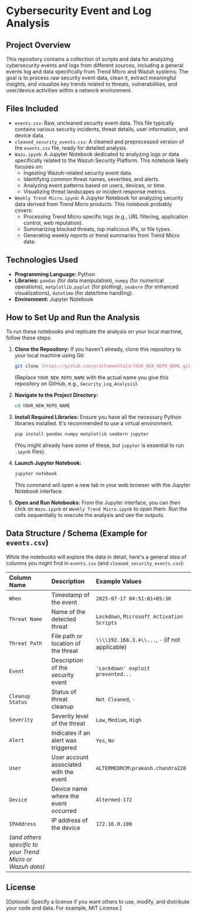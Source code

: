 # Cybersecurity Event and Log Analysis

## Project Overview
This repository contains a collection of scripts and data for analyzing cybersecurity events and logs from different sources, including a general events log and data specifically from Trend Micro and Wazuh systems. The goal is to process raw security event data, clean it, extract meaningful insights, and visualize key trends related to threats, vulnerabilities, and user/device activities within a network environment.

## Files Included

* `events.csv`: Raw, uncleaned security event data. This file typically contains various security incidents, threat details, user information, and device data.
* `cleaned_security_events.csv`: A cleaned and preprocessed version of the `events.csv` file, ready for detailed analysis.
* `Wazu.ipynb`: A Jupyter Notebook dedicated to analyzing logs or data specifically related to the Wazuh Security Platform. This notebook likely focuses on:
    * Ingesting Wazuh-related security event data.
    * Identifying common threat names, severities, and alerts.
    * Analyzing event patterns based on users, devices, or time.
    * Visualizing threat landscapes or incident response metrics.
* `Weekly Trend Micro.ipynb`: A Jupyter Notebook for analyzing security data derived from Trend Micro products. This notebook probably covers:
    * Processing Trend Micro specific logs (e.g., URL filtering, application control, web reputation).
    * Summarizing blocked threats, top malicious IPs, or file types.
    * Generating weekly reports or trend summaries from Trend Micro data.

## Technologies Used

* **Programming Language:** Python
* **Libraries:** `pandas` (for data manipulation), `numpy` (for numerical operations), `matplotlib.pyplot` (for plotting), `seaborn` (for enhanced visualizations), `datetime` (for date/time handling).
* **Environment:** Jupyter Notebook

## How to Set Up and Run the Analysis

To run these notebooks and replicate the analysis on your local machine, follow these steps:

1.  **Clone the Repository:**
    If you haven't already, clone this repository to your local machine using Git:
    ```bash
    git clone [https://github.com/prathammehta23/YOUR_NEW_REPO_NAME.git](https://github.com/prathammehta23/YOUR_NEW_REPO_NAME.git)
    ```
    (Replace `YOUR_NEW_REPO_NAME` with the actual name you give this repository on GitHub, e.g., `Security_Log_Analysis`).

2.  **Navigate to the Project Directory:**
    ```bash
    cd YOUR_NEW_REPO_NAME
    ```

3.  **Install Required Libraries:**
    Ensure you have all the necessary Python libraries installed. It's recommended to use a virtual environment.
    ```bash
    pip install pandas numpy matplotlib seaborn jupyter
    ```
    (You might already have some of these, but `jupyter` is essential to run `.ipynb` files).

4.  **Launch Jupyter Notebook:**
    ```bash
    jupyter notebook
    ```
    This command will open a new tab in your web browser with the Jupyter Notebook interface.

5.  **Open and Run Notebooks:**
    From the Jupyter interface, you can then click on `Wazu.ipynb` or `Weekly Trend Micro.ipynb` to open them. Run the cells sequentially to execute the analysis and see the outputs.

## Data Structure / Schema (Example for `events.csv`)
While the notebooks will explore the data in detail, here's a general idea of columns you might find in `events.csv` (and `cleaned_security_events.csv`):

| Column Name      | Description                                          | Example Values                                      |
| :--------------- | :--------------------------------------------------- | :-------------------------------------------------- |
| `When`           | Timestamp of the event                               | `2025-07-17 04:51:01+05:30`                         |
| `Threat Name`    | Name of the detected threat                          | `Lockdown`, `Microsoft Activation Scripts`          |
| `Threat Path`    | File path or location of the threat                  | `\\\\192.168.3.4\\...`, `-` (if not applicable)     |
| `Event`          | Description of the security event                    | `'Lockdown' exploit prevented...`                   |
| `Cleanup Status` | Status of threat cleanup                             | `Not Cleaned`, `-`                                  |
| `Severity`       | Severity level of the threat                       | `Low`, `Medium`, `High`                             |
| `Alert`          | Indicates if an alert was triggered                  | `Yes`, `No`                                         |
| `User`           | User account associated with the event               | `ALTERMEDRCM\prakash.chandra220`                    |
| `Device`         | Device name where the event occurred                 | `Altermed-172`                                      |
| `IPAddress`      | IP address of the device                             | `172.16.0.100`                                      |
| *(and others specific to your Trend Micro or Wazuh data)* | | |

## License
[Optional: Specify a license if you want others to use, modify, and distribute your code and data. For example, MIT License.]

